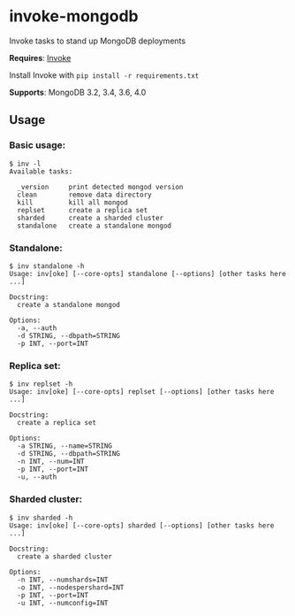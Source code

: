 # invoke-mongodb
Invoke tasks to stand up MongoDB deployments

**Requires**: [Invoke](http://www.pyinvoke.org/index.html)

Install Invoke with `pip install -r requirements.txt`

**Supports**: MongoDB 3.2, 3.4, 3.6, 4.0

## Usage

### Basic usage:

```
$ inv -l
Available tasks:

  _version     print detected mongod version
  clean        remove data directory
  kill         kill all mongod
  replset      create a replica set
  sharded      create a sharded cluster
  standalone   create a standalone mongod
```

### Standalone:

```
$ inv standalone -h
Usage: inv[oke] [--core-opts] standalone [--options] [other tasks here ...]

Docstring:
  create a standalone mongod

Options:
  -a, --auth
  -d STRING, --dbpath=STRING
  -p INT, --port=INT
```

### Replica set:

```
$ inv replset -h
Usage: inv[oke] [--core-opts] replset [--options] [other tasks here ...]

Docstring:
  create a replica set

Options:
  -a STRING, --name=STRING
  -d STRING, --dbpath=STRING
  -n INT, --num=INT
  -p INT, --port=INT
  -u, --auth
```

### Sharded cluster:

```
$ inv sharded -h
Usage: inv[oke] [--core-opts] sharded [--options] [other tasks here ...]

Docstring:
  create a sharded cluster

Options:
  -n INT, --numshards=INT
  -o INT, --nodespershard=INT
  -p INT, --port=INT
  -u INT, --numconfig=INT
```
